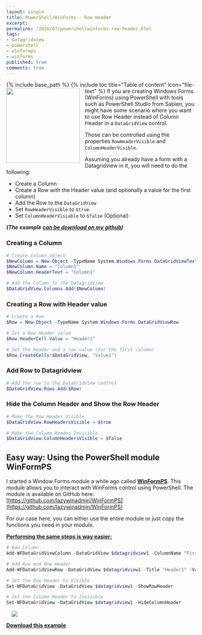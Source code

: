 ```yaml
---
layout: single
title: PowerShell/WinForms - Row Header
excerpt: 
permalink: /2016/07/powershellwinforms-row-header.html
tags: 
- datagridview
- powershell
- winformps
- winforms
published: true
comments: true
---
```

{% include base_path %} 
{% include toc title="Table of content" icon="file-text" %}
<a href="{{ base_path }}/images/2016/20160728_PowerShellWinForms_-_Row_Header/DataGridView_RawHeader2__851313811__-301x308.jpg" imageanchor="1" style="clear: left; float: left; margin-bottom: 1em; margin-right: 1em;"><img border="0" height="200" src="{{ base_path }}/images/2016/20160728_PowerShellWinForms_-_Row_Header/DataGridView_RawHeader2__334636553__-195x200.jpg" width="195" /></a>If you are creating Windows Forms (WinForms) using PowerShell with tools such as PowerShell Studio from Sapien, you might have some scenario where you want to use Row Header instead of Column Header in a ```DataGridView``` control.

Those can be controlled using the properties ```RowHeaderVisible``` and ```ColumnHeaderVisible```.


Assuming you already have a form with a Datagridview in it, you will need to do the following:

* Create a Column
* Create a Row with the Header value (and optionally a value for the first column)
* Add the Row to the ```DataGridView```
* Set ```RowHeaderVisible``` to ```$true```
* Set ```ColumnHeaderVisiable``` to ```$false``` (Optional)

<b><i>(The example <a href="https://github.com/lazywinadmin/PowerShellGUI/tree/master/_Examples/DataGridView/DataGridView_RowHeader" target="_blank">can be download on my github</a>)</i></b>

### Creating a Column

```powershell
# Create Column object
$NewColumn = New-Object -TypeName System.Windows.Forms.DataGridViewTextBoxColumn
$NewColumn.Name = "Column1"
$NewColumn.HeaderText = "Column1"

# Add the Column to the Datagridview
$DataGridView.Columns.Add($NewColumn)
```

### Creating a Row with Header value

```powershell
# Create a Row
$Row = New-Object -TypeName System.Windows.Forms.DataGridViewRow

# Set a Row Header value
$Row.HeaderCell.Value = "Header1"

# Set the Header and a row value (for the first column)
$Row.CreateCells($DataGridView, "Value1")

```

### Add Row to Datagridview
```powershell
# Add the row to the DataGridView control
$DataGridView.Rows.Add($Row)
```

### Hide the Column Header and Show the Row Header

```powershell
# Make the Row Header Visible
$DataGridView.RowHeadersVisible = $true

# Make the Column Header Invisible
$DataGridView.ColumnHeadersVisible = $false
```

## Easy way: Using the PowerShell module WinFormPS

I started a Window Forms module a while ago called <b><u>WinFormPS</u></b>. This module allows you to interact with WinForms control using PowerShell.
The module is available on GitHub here: [https://github.com/lazywinadmin/WinFormPS](https://github.com/lazywinadmin/WinFormPS)

For our case here, you can either use the entire module or just copy the functions you need in your module.

<b><u>Performing the same steps is way easier:</u></b>

```powershell
# Add Column
Add-WFDataGridViewColumn -DataGridView $datagridview1 -ColumnName "First Column"

# Add Row and Row Header
Add-WFDataGridViewRow -DataGridView $datagridview1 -Title "Header1" -Values "Value1"

# Set the Row Header to Visible
Set-WFDataGridView -DataGridView $datagridview1 -ShowRowHeader

# Set the Column Header to Invisible
Set-WFDataGridView -DataGridView $datagridview1 -HideColumnHeader
```


<a href="{{ base_path }}/images/2016/20160728_PowerShellWinForms_-_Row_Header/DataGridView_RawHeader2__109809389__-301x308.jpg" imageanchor="1" style="margin-left: 1em; margin-right: 1em;"><img border="0" src="{{ base_path }}/images/2016/20160728_PowerShellWinForms_-_Row_Header/DataGridView_RawHeader2__109809389__-301x308.jpg" /></a>

<b><u><a href="https://github.com/lazywinadmin/PowerShellGUI/tree/master/_Examples/DataGridView/DataGridView_RowHeader" target="_blank">Download this example</a></u></b>
